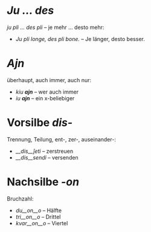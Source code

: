 # *Ju … des*

*ju pli … des pli* – je mehr … desto mehr:

- *Ju pli longe, des pli bone.* – Je länger, desto besser.
 

# *Ajn*

überhaupt, auch immer, auch nur:

- *kiu __ajn__* – wer auch immer
- *iu __ajn__* – ein x-beliebiger
 

# Vorsilbe *dis-*

Trennung, Teilung, ent-, zer-, auseinander-:

- *__dis__ĵeti* – zerstreuen
- *__dis__sendi* – versenden
 

# Nachsilbe *-on*

Bruchzahl:

- *du__on__o* – Hälfte
- *tri__on__o* – Drittel
- *kvar__on__o* – Viertel
 
